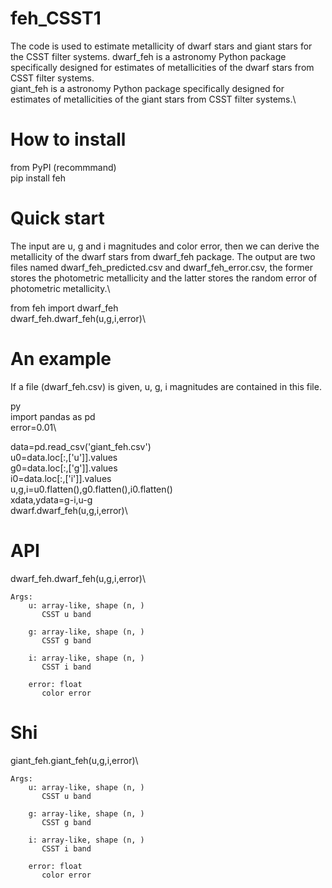 # feh_CSST1
The code is used to estimate metallicity of dwarf stars and giant stars for the CSST filter systems. 
dwarf_feh is a astronomy Python package specifically designed for estimates of metallicities of the dwarf stars from CSST filter systems.\
giant_feh is a astronomy Python package specifically designed for estimates of metallicities of the giant stars from CSST filter systems.\
# How to install
from PyPI (recommmand)\
pip install feh
# Quick start 
 The input are u, g and i magnitudes and color error, then we can derive the metallicity of the dwarf stars from dwarf_feh package. The output are two files named dwarf_feh_predicted.csv and dwarf_feh_error.csv, the former stores the photometric metallicity and the latter stores the random error of photometric metallicity.\

from feh import dwarf_feh\
dwarf_feh.dwarf_feh(u,g,i,error)\

# An example
If a file (dwarf_feh.csv) is given, u, g, i magnitudes are contained in this file.

py\
import pandas as pd\
error=0.01\

data=pd.read_csv('giant_feh.csv')\
u0=data.loc[:,['u']].values\
g0=data.loc[:,['g']].values\
i0=data.loc[:,['i']].values\
u,g,i=u0.flatten(),g0.flatten(),i0.flatten()\
xdata,ydata=g-i,u-g\
dwarf.dwarf_feh(u,g,i,error)\

# API
dwarf_feh.dwarf_feh(u,g,i,error)\

    Args:
        u: array-like, shape (n, )
           CSST u band
        
        g: array-like, shape (n, )
           CSST g band
           
        i: array-like, shape (n, )
           CSST i band
           
        error: float
           color error 
# Shi
giant_feh.giant_feh(u,g,i,error)\

    Args:
        u: array-like, shape (n, )
           CSST u band
        
        g: array-like, shape (n, )
           CSST g band
           
        i: array-like, shape (n, )
           CSST i band
           
        error: float
           color error
